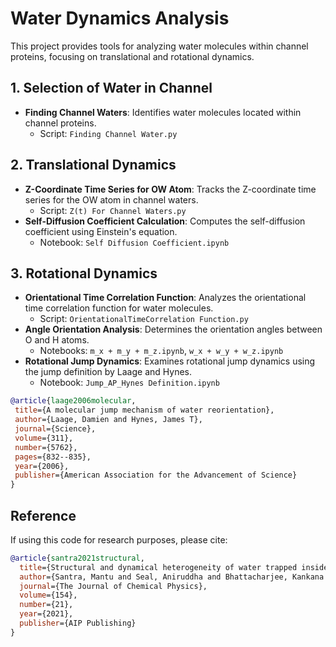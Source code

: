 # Water Dynamics Analysis

This project provides tools for analyzing water molecules within channel proteins, focusing on translational and rotational dynamics.

## 1. Selection of Water in Channel
- **Finding Channel Waters**: Identifies water molecules located within channel proteins.
  - Script: `Finding Channel Water.py`

## 2. Translational Dynamics
- **Z-Coordinate Time Series for OW Atom**: Tracks the Z-coordinate time series for the OW atom in channel waters.
  - Script: `Z(t) For Channel Waters.py`
- **Self-Diffusion Coefficient Calculation**: Computes the self-diffusion coefficient using Einstein's equation.
  - Notebook: `Self Diffusion Coefficient.ipynb`

## 3. Rotational Dynamics
- **Orientational Time Correlation Function**: Analyzes the orientational time correlation function for water molecules.
  - Script: `OrientationalTimeCorrelation Function.py`
- **Angle Orientation Analysis**: Determines the orientation angles between O and H atoms.
  - Notebooks: `m_x + m_y + m_z.ipynb`, `w_x + w_y + w_z.ipynb`
- **Rotational Jump Dynamics**: Examines rotational jump dynamics using the jump definition by Laage and Hynes.
  - Notebook: `Jump_AP_Hynes Definition.ipynb`

 ```bibtex
@article{laage2006molecular,
  title={A molecular jump mechanism of water reorientation},
  author={Laage, Damien and Hynes, James T},
  journal={Science},
  volume={311},
  number={5762},
  pages={832--835},
  year={2006},
  publisher={American Association for the Advancement of Science}
}
 ```

## Reference

If using this code for research purposes, please cite:

```bibtex
@article{santra2021structural,
  title={Structural and dynamical heterogeneity of water trapped inside Na+-pumping KR2 rhodopsin in the dark state},
  author={Santra, Mantu and Seal, Aniruddha and Bhattacharjee, Kankana and Chakrabarty, Suman},
  journal={The Journal of Chemical Physics},
  volume={154},
  number={21},
  year={2021},
  publisher={AIP Publishing}
}
